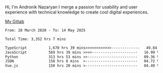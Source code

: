 Hi, I'm Andronik Nazaryan
I merge a passion for usability and user experience with technical knowledge to create cool digital experiences.

[My Gitlab](https://gitlab.com/anridev24)

<!--START_SECTION:waka-->

```txt
From: 28 March 2020 - To: 14 May 2025

Total Time: 3,352 hrs 7 mins

TypeScript          1,670 hrs 39 mins>>>>>>>>>>>>-------------   49.84 %
JavaScript          569 hrs 39 mins >>>>---------------------   16.99 %
Python              313 hrs 53 mins >>-----------------------   09.36 %
JSON                158 hrs 8 mins  >------------------------   04.72 %
Vue.js              150 hrs 20 mins >------------------------   04.49 %
```

<!--END_SECTION:waka-->
